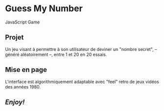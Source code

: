 # Guess My Number

JavaScript Game

## Projet

Un jeu visant à permettre à son utilisateur de deviner un "nombre secret", – généré aléatoirement –, entre 1 et 20 en 20 essais.

## Mise en page

L'interface est algorithmiquement adaptable avec "feel" retro de jeux vidéos des années 1980.

## _Enjoy!_
